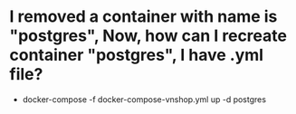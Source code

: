 # I removed a container with name is "postgres", Now, how can I recreate container "postgres", I have .yml file?
-  docker-compose -f docker-compose-vnshop.yml up -d postgres
